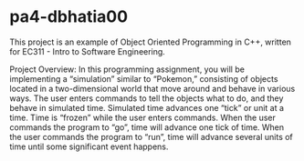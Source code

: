 # pa4-dbhatia00

This project is an example of Object Oriented Programming in C++, written for EC311 - Intro to Software Engineering. 

Project Overview:
In this programming assignment, you will be implementing a “simulation” similar to “Pokemon,” consisting of objects located in a two-dimensional world that move around and behave in
various ways. The user enters commands to tell the objects what to do, and they behave in simulated time. Simulated time advances one “tick” or unit at a time. Time is “frozen” while the
user enters commands. When the user commands the program to “go”, time will advance one tick of time. When the user commands the program to “run”, time will advance several units of
time until some significant event happens.
